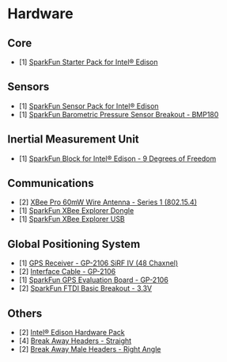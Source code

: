 # Hardware

## Core

- [1] [SparkFun Starter Pack for Intel® Edison](https://www.sparkfun.com/products/13276)

## Sensors

- [1] [SparkFun Sensor Pack for Intel® Edison](https://www.sparkfun.com/products/13094)
- [1] [SparkFun Barometric Pressure Sensor Breakout - BMP180](https://www.sparkfun.com/products/11824)

## Inertial Measurement Unit

- [1] [SparkFun Block for Intel® Edison - 9 Degrees of Freedom](https://www.sparkfun.com/products/13033)

## Communications

- [2] [XBee Pro 60mW Wire Antenna - Series 1 (802.15.4)](https://www.sparkfun.com/products/8742)
- [1] [SparkFun XBee Explorer Dongle](https://www.sparkfun.com/products/11697)
- [1] [SparkFun XBee Explorer USB ](https://www.sparkfun.com/products/11812)

## Global Positioning System

- [1] [GPS Receiver - GP-2106 SiRF IV (48 Chaxnel)](https://www.sparkfun.com/products/10890)
- [2] [Interface Cable - GP-2106](https://www.sparkfun.com/products/10896)
- [1] [SparkFun GPS Evaluation Board - GP-2106](https://www.sparkfun.com/products/10995)
- [2] [SparkFun FTDI Basic Breakout - 3.3V](https://www.sparkfun.com/products/9873)

## Others

- [2] [Intel® Edison Hardware Pack](https://www.sparkfun.com/products/13187)
- [4] [Break Away Headers - Straight](https://www.sparkfun.com/products/116)
- [2] [Break Away Male Headers - Right Angle](https://www.sparkfun.com/products/553)

